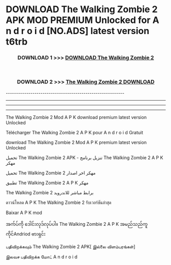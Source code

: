 # DOWNLOAD The Walking Zombie 2  APK MOD PREMIUM Unlocked for A n d r o i d [NO.ADS] latest version t6trb 



<div align="center">

<h3>DOWNLOAD 1 >>> <a href="https://getmod2.web.app/?judul=The Walking Zombie 2 ">DOWNLOAD The Walking Zombie 2 </a></h3><br>

<h3>DOWNLOAD 2 >>> <a href="https://getmod2.web.app/?judul=The Walking Zombie 2 ">The Walking Zombie 2  DOWNLOAD </a></h3>

</div>
----------------------------------------------------------

----------------------------------------------------------

----------------------------------------------------------

----------------------------------------------------------

The Walking Zombie 2  Mod A P K download premium latest version Unlocked

Télécharger The Walking Zombie 2  A P K pour A n d r o i d Gratuit

download The Walking Zombie 2  Mod A P K premium latest version Unlocked

تحميل The Walking Zombie 2  APK - تنزيل برنامج The Walking Zombie 2  A P K مهكر

تحميل The Walking Zombie 2  مهكر اخر اصدار

تطبيق The Walking Zombie 2  A P K مهكر

The Walking Zombie 2  برابط مباشر للاندرويد

ดาวน์โหลด A P K The Walking Zombie 2  รับเวอร์ชันล่าสุด

Baixar A P K mod

အက်ပ်ကို ဒေါင်းလုဒ်လုပ်ပါ။ The Walking Zombie 2  A P K အမည်သည်ကူကိုင်Andriod ဗားရှင်း

பதிவிறக்கவும் The Walking Zombie 2  APK[ இல்லை விளம்பரங்கள்] 
 
இலவச பதிவிறக்க மோட் A n d r o i d



